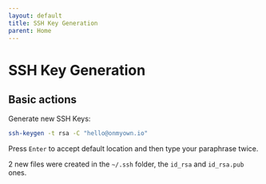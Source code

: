 ```yaml
---
layout: default
title: SSH Key Generation
parent: Home
---
```


# SSH Key Generation

## Basic actions

Generate new SSH Keys:

```bash
ssh-keygen -t rsa -C "hello@onmyown.io"
```

Press `Enter` to accept default location and then type your paraphrase twice.

2 new files were created in the `~/.ssh` folder, the `id_rsa` and `id_rsa.pub` ones.
